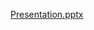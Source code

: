 
[Presentation.pptx](https://github.com/ksu-is/FishTrackingSoftware/files/15134108/Presentation.pptx)
